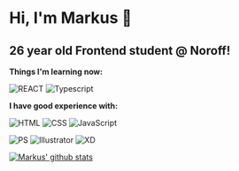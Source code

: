 # Hi, I'm Markus 👋

## 26 year old Frontend student @ Noroff!


**Things I'm learning now:**

![REACT](https://img.shields.io/badge/-react-black?style=for-the-badge&logo=react)
![Typescript](https://img.shields.io/badge/-Typescript-black?style=for-the-badge&logo=typescript)

**I have good experience with:**

![HTML](https://img.shields.io/badge/-HTML5-black?style=for-the-badge&logo=HTML5)
![CSS](https://img.shields.io/badge/-CSS3-black?style=for-the-badge&logo=css3)
![JavaScript](https://img.shields.io/badge/-JavaScript-black?style=for-the-badge&logo=javascript)

![PS](https://img.shields.io/badge/-photoshop-black?style=for-the-badge&logo=adobe-photoshop)
![Illustrator](https://img.shields.io/badge/-Illustrator-black?style=for-the-badge&logo=adobe-illustrator)
![XD](https://img.shields.io/badge/-XD-black?style=for-the-badge&logo=adobe-xd)

[![Markus' github stats](https://github-readme-stats.vercel.app/api?username=markusskov&show_icons=true&theme=dark)](https://github.com/markusskov/github-readme-stats)

